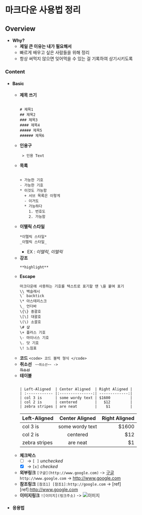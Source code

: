 마크다운 사용법 정리
====================

Overview
--------

-	**Why?**
	-	**제일 큰 이유는 내가 필요해서**
	-	빠르게 배우고 싶은 사람들을 위해 정리
	-	항상 써먹지 않으면 잊어먹을 수 있는 걸 기록하여 상기시키도록

### Content

-	#### Basic
    - **제목 쓰기**
    	<pre>
      <code>
      # 제목1
      ## 제목2
      ### 제목3
      #### 제목4
      ##### 제목5
      ###### 제목6
      </code></pre>
    - **인용구**
      <pre><code> > 인용 Text
      </code></pre>
    - **목록**
      <pre><code>
      + 가능한 기호
      - 가능한 기호
      * 이것도 가능함
        + 서브 목록은 이렇게
        - 이거도
        * 가능하다
          1. 번호도          
          2. 가능함</code></pre>       
    - **이텔릭 스타일**
      <pre><code>*이텔릭 스타일*  
      _이텔릭 스타일_</code></pre>
       - EX : *이텔릭*, _이텔릭_
    - **강조**
      <pre><code>**highlight**
      </code></pre>
    - **Escape**
      <pre><code>마크다운에 사용하는 기호를 텍스트로 표기할 땐 \을 붙여 표기
      \\ 백슬래시
      \` backtick
      \* 아스테리스크
      \_ 언더바
      \{\} 중괄호
      \[\] 대괄호
      \(\) 소괄호
      \# 샾
      \+ 플러스 기호
      \- 마이너스 기호
      \. 닷 기호
      \! 느낌표
      </code></pre>
    - **코드**
      `<code> 코드 블럭 형식 </code>`
    - **취소선**
      <code> `~~취소선~~` ->  ~~취소선~~ </code>
    - **테이블**
      <pre><code>
      | Left-Aligned  | Center Aligned  | Right Aligned |
      | :------------ |:---------------:| -------------:|
      | col 3 is      | some wordy text | $1600         |
      | col 2 is      | centered        |   $12         |
      | zebra stripes | are neat        |    $1         |
      </code></pre>
      | Left-Aligned  | Center Aligned  | Right Aligned |
      | :------------ |:---------------:| -------------:|
      | col 3 is      | some wordy text | $1600         |
      | col 2 is      | centered        |   $12         |
      | zebra stripes | are neat        |    $1         |
    - **체크박스**
      - [ ] -> `[ ]` _unchecked_
      - [x] -> `[x]` _checked_
    - **외부링크**
      `[구글](http://www.google.com)` -> [구글](http://www.google.com)
      `http://www.google.com` -> http://www.google.com
    - **참조링크**
      `[참조1] [참조1]:http://google.com` -> 
      [ref]
      [ref]:http://www.google.com
    - **이미지링크**
      `![이미지](링크주소)` -> 
      ![이미지](https://pbs.twimg.com/profile_images/994409572117790720/NF8KMjNX_400x400.jpg)
  - #### 응용법
